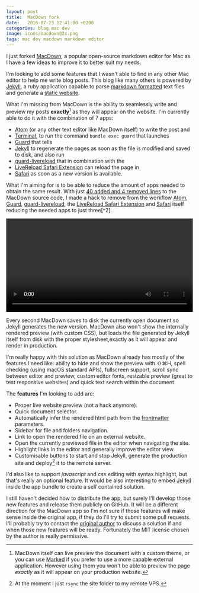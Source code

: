 ```yaml
---
layout: post
title:  MacDown fork
date:   2016-07-23 12:41:00 +0200
categories: blog mac dev
image: icons/macdown@2x.png
tags: mac dev macdown markdown editor
---
```


I just forked [MacDown](http://macdown.uranusjr.com), a popular open-source markdown editor for Mac as I have a few ideas to improve it to better suit my needs.

I'm looking to add some features that I wasn't able to find in any other Mac editor to help me write blog posts. This blog like many others is powered by [Jekyll](http://jekyllrb.com), a ruby application capable to parse [markdown formatted](http://daringfireball.net/projects/markdown/syntax) text files and generate a [static website](https://www.smashingmagazine.com/2015/11/modern-static-website-generators-next-big-thing/).

What I'm missing from MacDown is the ability to seamlessly write and preview my posts **exactly**[^1] as they will appear on the website. I'm currently able to do it with the combination of 7 apps:

- [Atom](https://atom.io) (or any other text editor like MacDown itself) to write the post and
- [Terminal](https://en.wikipedia.org/wiki/Terminal_(OS_X)), to run the command `bundle exec guard` that launches
- [Guard](https://github.com/guard/guard) that tells
- [Jekyll](http://jekyllrb.com) to regenerate the pages as soon as the file is modified and saved to disk, and also run
- [guard-livereload](https://github.com/guard/guard-livereload) that in combination with the
- [LiveReload Safari Extension](http://livereload.com/extensions/) can reload the page in
- [Safari](https://en.wikipedia.org/wiki/Safari_(web_browser)) as soon as a new version is available.

What I'm aiming for is to be able to reduce the amount of apps needed to obtain the same result. With just [40 added and 4 removed lines](https://github.com/macteo/macdown/commit/e5d28fd0d570b6856b2ce0146c36fbcc3a29a649) to the MacDown source code, I made a hack to remove from the workflow [Atom](https://atom.io), [Guard](https://github.com/guard/guard), [guard-livereload](https://github.com/guard/guard-livereload), the [LiveReload Safari Extension](http://livereload.com/extensions/) and [Safari](https://en.wikipedia.org/wiki/Safari_(web_browser)) itself reducing the needed apps to just three[^2].

<video width="100%" controls class="bordered">
  <source src="/assets/videos/macdown-fork-live-preview.m4v" type="video/mp4">
  Your browser does not support HTML5 video.
</video>

Every second MacDown saves to disk the currently open document so Jekyll generates the new version. MacDown also won't show the internally rendered preview (with custom CSS), but loads the file  generated by Jekyll itself from disk with the proper stylesheet,exactly as it will appear and render in production.

I'm really happy with this solution as MacDown already has mostly of the features I need like: ability to hide and show the preview with ⇧⌘H, spell checking (using macOS standard APIs), fullscreen support, scroll sync between editor and preview, custom editor fonts, resizable preview (great to test responsive websites) and quick text search within the document.

The **features** I'm looking to add are:

- Proper live website preview (not a hack anymore).
- Quick document selector.
- Automatically infer the rendered html path from the [frontmatter](https://jekyllrb.com/docs/frontmatter/) parameters.
- Sidebar for file and folders navigation.
- Link to open the rendered file on an external website.
- Open the currently previewed file in the editor when navigating the site.
- Highlight links in the editor and generally improve the editor view.
- Customisable buttons to start and stop Jekyll, generate the production site and deploy[^3] it to the remote server.

I'd also like to support *javascript* and *css* editing with syntax highlight, but that's really an optional feature. It would be also interesting to embed [Jekyll](http://jekyllrb.com) inside the app bundle to create a self contained solution.

I still haven't decided how to distribute the app, but surely I'll develop those new features and release them publicly on GitHub. It will be a different direction for the MacDown app so I'm not sure if those features will make sense inside the original app, if they do I'll try to submit some pull requests. I'll probably try to contact the [original author](https://twitter.com/uranusjr) to discuss a solution if and when those new features will be ready. Fortunately the MIT license chosen by the author is really permissive.

[^1]: MacDown itself can live preview the document with a custom theme, or you can use [Marked](http://marked2app.com) if you prefer to use a more capable external application. However using them you won't be able to preview the page *exactly* as it will appear on your production website.
[^2]: Full disclosure: I've also added [Xcode](https://en.wikipedia.org/wiki/Xcode) as dependency because to change the file to preview I need to recompile the app, but that's a rough hack, as I already said.
[^3]: At the moment I just `rsync` the site folder to my remote VPS.

